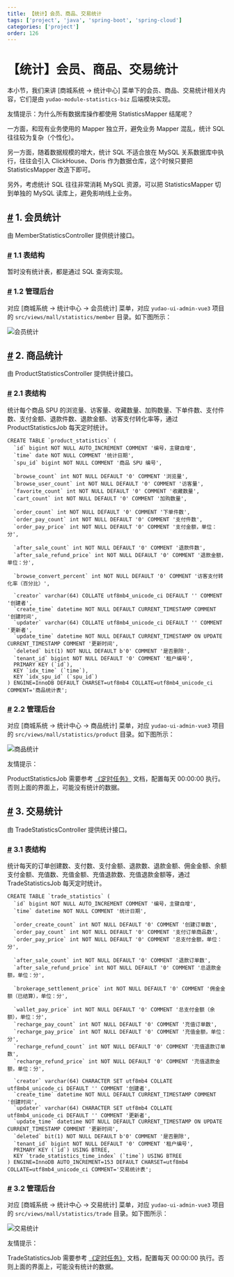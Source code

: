 ```yaml
---
title: 【统计】会员、商品、交易统计
tags: ['project', 'java', 'spring-boot', 'spring-cloud']
categories: ['project']
order: 126
---
```

# 【统计】会员、商品、交易统计

本小节，我们来讲 [商城系统 -> 统计中心] 菜单下的会员、商品、交易统计相关内容，它们是由 `yudao-module-statistics-biz` 后端模块实现。

 友情提示：为什么所有数据库操作都使用 StatisticsMapper 结尾呢？

 一方面，和现有业务使用的 Mapper 独立开，避免业务 Mapper 混乱，统计 SQL 往往较为复杂（个性化）。

 另一方面，随着数据规模的增大，统计 SQL 不适合放在 MySQL 关系数据库中执行，往往会引入 ClickHouse、Doris 作为数据仓库，这个时候只要把 StatisticsMapper 改造下即可。

 另外，考虑统计 SQL 往往非常消耗 MySQL 资源，可以把 StatisticsMapper 切到单独的 MySQL 读库上，避免影响线上业务。

 ## [#](#_1-会员统计) 1. 会员统计

 由 MemberStatisticsController 提供统计接口。

 ### [#](#_1-1-表结构) 1.1 表结构

 暂时没有统计表，都是通过 SQL 查询实现。

 ### [#](#_1-2-管理后台) 1.2 管理后台

 对应 [商城系统 -> 统计中心 -> 会员统计] 菜单，对应 `yudao-ui-admin-vue3` 项目的 `src/views/mall/statistics/member` 目录。如下图所示：

 ![会员统计](https://cloud.iocoder.cn/img/%E5%95%86%E5%9F%8E%E6%89%8B%E5%86%8C/%E5%95%86%E5%9F%8E%E7%BB%9F%E8%AE%A1/%E4%BC%9A%E5%91%98%E7%BB%9F%E8%AE%A1.png)

 ## [#](#_2-商品统计) 2. 商品统计

 由 ProductStatisticsController 提供统计接口。

 ### [#](#_2-1-表结构) 2.1 表结构

 统计每个商品 SPU 的浏览量、访客量、收藏数量、加购数量、下单件数、支付件数、支付金额、退款件数、退款金额、访客支付转化率等，通过 ProductStatisticsJob 每天定时统计。

 
```
CREATE TABLE `product_statistics` (
  `id` bigint NOT NULL AUTO_INCREMENT COMMENT '编号，主键自增',
  `time` date NOT NULL COMMENT '统计日期',
  `spu_id` bigint NOT NULL COMMENT '商品 SPU 编号',
  
  `browse_count` int NOT NULL DEFAULT '0' COMMENT '浏览量',
  `browse_user_count` int NOT NULL DEFAULT '0' COMMENT '访客量',
  `favorite_count` int NOT NULL DEFAULT '0' COMMENT '收藏数量',
  `cart_count` int NOT NULL DEFAULT '0' COMMENT '加购数量',
  
  `order_count` int NOT NULL DEFAULT '0' COMMENT '下单件数',
  `order_pay_count` int NOT NULL DEFAULT '0' COMMENT '支付件数',
  `order_pay_price` int NOT NULL DEFAULT '0' COMMENT '支付金额，单位：分',
  
  `after_sale_count` int NOT NULL DEFAULT '0' COMMENT '退款件数',
  `after_sale_refund_price` int NOT NULL DEFAULT '0' COMMENT '退款金额，单位：分',
  
  `browse_convert_percent` int NOT NULL DEFAULT '0' COMMENT '访客支付转化率（百分比）',
  
  `creator` varchar(64) COLLATE utf8mb4_unicode_ci DEFAULT '' COMMENT '创建者',
  `create_time` datetime NOT NULL DEFAULT CURRENT_TIMESTAMP COMMENT '创建时间',
  `updater` varchar(64) COLLATE utf8mb4_unicode_ci DEFAULT '' COMMENT '更新者',
  `update_time` datetime NOT NULL DEFAULT CURRENT_TIMESTAMP ON UPDATE CURRENT_TIMESTAMP COMMENT '更新时间',
  `deleted` bit(1) NOT NULL DEFAULT b'0' COMMENT '是否删除',
  `tenant_id` bigint NOT NULL DEFAULT '0' COMMENT '租户编号',
  PRIMARY KEY (`id`),
  KEY `idx_time` (`time`),
  KEY `idx_spu_id` (`spu_id`)
) ENGINE=InnoDB DEFAULT CHARSET=utf8mb4 COLLATE=utf8mb4_unicode_ci COMMENT='商品统计表';

```
### [#](#_2-2-管理后台) 2.2 管理后台

 对应 [商城系统 -> 统计中心 -> 商品统计] 菜单，对应 `yudao-ui-admin-vue3` 项目的 `src/views/mall/statistics/product` 目录。如下图所示：

 ![商品统计](https://cloud.iocoder.cn/img/%E5%95%86%E5%9F%8E%E6%89%8B%E5%86%8C/%E5%95%86%E5%9F%8E%E7%BB%9F%E8%AE%A1/%E5%95%86%E5%93%81%E7%BB%9F%E8%AE%A1.png)

 友情提示：

 ProductStatisticsJob 需要参考 [《定时任务》](/job) 文档，配置每天 00:00:00 执行。否则上面的界面上，可能没有统计的数据。

 ## [#](#_3-交易统计) 3. 交易统计

 由 TradeStatisticsController 提供统计接口。

 ### [#](#_3-1-表结构) 3.1 表结构

 统计每天的订单创建数、支付数、支付金额、退款数、退款金额、佣金金额、余额支付金额、充值数、充值金额、充值退款数、充值退款金额等，通过 TradeStatisticsJob 每天定时统计。

 
```
CREATE TABLE `trade_statistics` (
  `id` bigint NOT NULL AUTO_INCREMENT COMMENT '编号，主键自增',
  `time` datetime NOT NULL COMMENT '统计日期',
  
  `order_create_count` int NOT NULL DEFAULT '0' COMMENT '创建订单数',
  `order_pay_count` int NOT NULL DEFAULT '0' COMMENT '支付订单商品数',
  `order_pay_price` int NOT NULL DEFAULT '0' COMMENT '总支付金额，单位：分',
  
  `after_sale_count` int NOT NULL DEFAULT '0' COMMENT '退款订单数',
  `after_sale_refund_price` int NOT NULL DEFAULT '0' COMMENT '总退款金额，单位：分',
  
  `brokerage_settlement_price` int NOT NULL DEFAULT '0' COMMENT '佣金金额（已结算），单位：分',
  
  `wallet_pay_price` int NOT NULL DEFAULT '0' COMMENT '总支付金额（余额），单位：分',
  `recharge_pay_count` int NOT NULL DEFAULT '0' COMMENT '充值订单数',
  `recharge_pay_price` int NOT NULL DEFAULT '0' COMMENT '充值金额，单位：分',
  `recharge_refund_count` int NOT NULL DEFAULT '0' COMMENT '充值退款订单数',
  `recharge_refund_price` int NOT NULL DEFAULT '0' COMMENT '充值退款金额，单位：分',

  `creator` varchar(64) CHARACTER SET utf8mb4 COLLATE utf8mb4_unicode_ci DEFAULT '' COMMENT '创建者',
  `create_time` datetime NOT NULL DEFAULT CURRENT_TIMESTAMP COMMENT '创建时间',
  `updater` varchar(64) CHARACTER SET utf8mb4 COLLATE utf8mb4_unicode_ci DEFAULT '' COMMENT '更新者',
  `update_time` datetime NOT NULL DEFAULT CURRENT_TIMESTAMP ON UPDATE CURRENT_TIMESTAMP COMMENT '更新时间',
  `deleted` bit(1) NOT NULL DEFAULT b'0' COMMENT '是否删除',
  `tenant_id` bigint NOT NULL DEFAULT '0' COMMENT '租户编号',
  PRIMARY KEY (`id`) USING BTREE,
  KEY `trade_statistics_time_index` (`time`) USING BTREE
) ENGINE=InnoDB AUTO_INCREMENT=153 DEFAULT CHARSET=utf8mb4 COLLATE=utf8mb4_unicode_ci COMMENT='交易统计表';

```
### [#](#_3-2-管理后台) 3.2 管理后台

 对应 [商城系统 -> 统计中心 -> 交易统计] 菜单，对应 `yudao-ui-admin-vue3` 项目的 `src/views/mall/statistics/trade` 目录。如下图所示：

 ![交易统计](https://cloud.iocoder.cn/img/%E5%95%86%E5%9F%8E%E6%89%8B%E5%86%8C/%E5%95%86%E5%9F%8E%E7%BB%9F%E8%AE%A1/%E4%BA%A4%E6%98%93%E7%BB%9F%E8%AE%A1.png)

 友情提示：

 TradeStatisticsJob 需要参考 [《定时任务》](/job) 文档，配置每天 00:00:00 执行。否则上面的界面上，可能没有统计的数据。

